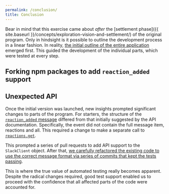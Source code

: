 ```yaml
---
permalink: /conclusion/
title: Conclusion
---
```

Bear in mind that this exercise came about _after_ the
[settlement phase]({{ site.baseurl }}/concepts/exploration-vision-and-settlement/)
of the original program. Only in hindsight is it possible to outline the
development process in a linear fashion. In reality, [the
initial outline of the entire application](https://github.com/18F/hubot-slack-github-issues/tree/work-in-progress)
emerged first. This guided the development of the individual parts, which were
tested at every step.

## Forking npm packages to add `reaction_added` support

## Unexpected API

Once the initial version was launched, new insights prompted significant
changes to parts of the program. For starters, the structure of the
[`reaction_added` message](https://api.slack.com/events/reaction_added)
differed from that initially suggested by the API documentation. Specifically,
the event did not contain the full message item, reactions and all. This
required a change to make a separate call to
[`reactions.get`](https://api.slack.com/methods/reactions.get).

This prompted a series of pull requests to add API support to the
`SlackClient` object. After that, [we carefully refactored the existing code
to use the correct message format via series of commits that kept the tests
passing](https://github.com/18F/hubot-slack-github-issues/compare/a083dad652dc9894f8e9804bc7c90fdd5deb8d76...ebb984c2c1233ec388af93c91723480ccc35f243).

This is where the true value of automated testing really becomes apparent.
Despite the radical changes required, good test support enabled us to proceed
with the confidence that all affected parts of the code were accounted for.
